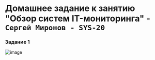 # Домашнее задание к занятию "Обзор систем IT-мониторинга" - `Сергей Миронов - SYS-20`

### Задание 1

![image](https://github.com/SergeyM90/sys-pattern-homework/assets/84016375/32793472-2eb2-46c0-beaf-9bef63c63ca6)
